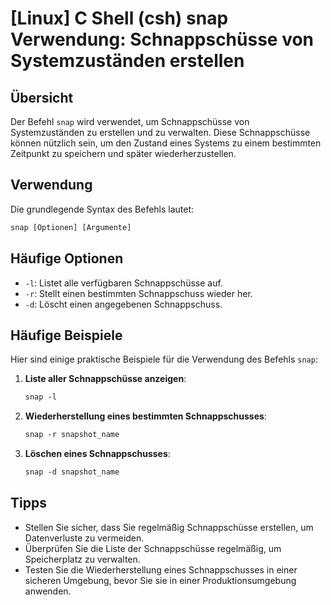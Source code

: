 # [Linux] C Shell (csh) snap Verwendung: Schnappschüsse von Systemzuständen erstellen

## Übersicht
Der Befehl `snap` wird verwendet, um Schnappschüsse von Systemzuständen zu erstellen und zu verwalten. Diese Schnappschüsse können nützlich sein, um den Zustand eines Systems zu einem bestimmten Zeitpunkt zu speichern und später wiederherzustellen.

## Verwendung
Die grundlegende Syntax des Befehls lautet:

```csh
snap [Optionen] [Argumente]
```

## Häufige Optionen
- `-l`: Listet alle verfügbaren Schnappschüsse auf.
- `-r`: Stellt einen bestimmten Schnappschuss wieder her.
- `-d`: Löscht einen angegebenen Schnappschuss.

## Häufige Beispiele
Hier sind einige praktische Beispiele für die Verwendung des Befehls `snap`:

1. **Liste aller Schnappschüsse anzeigen**:
   ```csh
   snap -l
   ```

2. **Wiederherstellung eines bestimmten Schnappschusses**:
   ```csh
   snap -r snapshot_name
   ```

3. **Löschen eines Schnappschusses**:
   ```csh
   snap -d snapshot_name
   ```

## Tipps
- Stellen Sie sicher, dass Sie regelmäßig Schnappschüsse erstellen, um Datenverluste zu vermeiden.
- Überprüfen Sie die Liste der Schnappschüsse regelmäßig, um Speicherplatz zu verwalten.
- Testen Sie die Wiederherstellung eines Schnappschusses in einer sicheren Umgebung, bevor Sie sie in einer Produktionsumgebung anwenden.